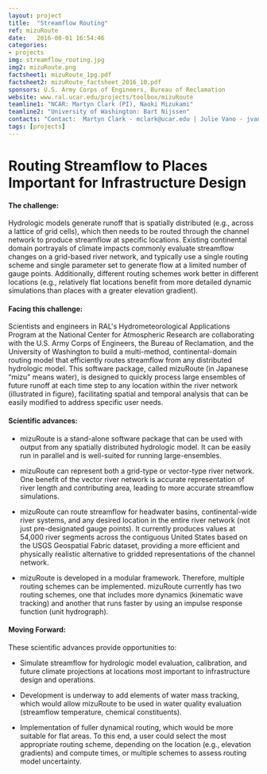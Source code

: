 ```yaml
---
layout: project
title:  "Streamflow Routing"
ref: mizuRoute
date:   2016-08-01 16:54:46
categories:
- projects
img: streamflow_routing.jpg
img2: mizuRoute.png
factsheet1: mizuRoute_1pg.pdf
factsheet2: mizuRoute_factsheet_2016_10.pdf
sponsors: U.S. Army Corps of Engineers, Bureau of Reclamation
website: www.ral.ucar.edu/projects/toolbox/mizuRoute
teamline1: "NCAR: Martyn Clark (PI), Naoki Mizukami"
teamline2: "University of Washington: Bart Nijssen"
contacts: "Contact:  Martyn Clark - mclark@ucar.edu | Julie Vano - jvano@ucar.edu"
tags: [projects]
---
```


# Routing Streamflow to Places Important for Infrastructure Design

#### **The challenge:** 

Hydrologic models generate runoff that is spatially distributed (e.g., across a lattice of grid cells), which then needs to be routed through the channel network to produce streamflow at specific locations. Existing continental domain portrayals of climate impacts commonly evaluate streamflow changes on a grid-based river network, and typically use a single routing scheme and single parameter set to generate flow at a limited number of gauge points. Additionally, different routing schemes work better in different locations (e.g., relatively flat locations benefit from more detailed dynamic simulations than places with a greater elevation gradient).

#### **Facing this challenge:**

Scientists and engineers in RAL's Hydrometeorological Applications Program at the National Center for Atmospheric Research are collaborating with the U.S. Army Corps of Engineers, the Bureau of Reclamation, and the University of Washington to build a multi-method, continental-domain routing model that efficiently routes streamflow from any distributed hydrologic model. This software package, called mizuRoute (in Japanese “mizu” means water), is designed to quickly process large ensembles of future runoff at each time step to any location within the river network (illustrated in figure), facilitating spatial and temporal analysis that can be easily modified to address specific user needs.

#### **Scientific advances:**

*   mizuRoute is a stand-alone software package that can be used with output from any spatially distributed hydrologic model. It can be easily run in parallel and is well-suited for running large-ensembles.

*   mizuRoute can represent both a grid-type or vector-type river network. One benefit of the vector river network is accurate representation of river length and contributing area, leading to more accurate streamflow simulations.

*   mizuRoute can route streamflow for headwater basins, continental-wide river systems, and any desired location in the entire river network (not just pre-designated gauge points).   It currently produces values at 54,000 river segments across the contiguous United States based on the USGS Geospatial Fabric dataset, providing a more efficient and physically realistic alternative to gridded representations of the channel network.

*   mizuRoute is developed in a modular framework. Therefore, multiple routing schemes can be implemented. mizuRoute currently has two routing schemes, one that includes more dynamics (kinematic wave tracking) and another that runs faster by using an impulse response function (unit hydrograph). 

#### **Moving Forward:** 

These scientific advances provide opportunities to:

*	Simulate streamflow for hydrologic model evaluation, calibration, and future climate projections at locations most important to infrastructure design and operations.

*   Development is underway to add elements of water mass tracking, which would allow mizuRoute to be used in water quality evaluation (streamflow temperature, chemical constituents). 

*   Implementation of fuller dynamical routing, which would be more suitable for flat areas. To this end, a user could select the most appropriate routing scheme, depending on the location (e.g., elevation gradients) and compute times, or multiple schemes to assess routing model uncertainty.
